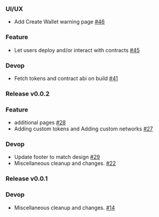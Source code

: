 ### UI/UX
- Add Create Wallet warning page [#46](https://github.com/MyEtherWallet/MyEtherWallet/pull/46)

### Feature
- Let users deploy and/or interact with contracts [#45](https://github.com/MyEtherWallet/MyEtherWallet/pull/45)

### Devop
- Fetch tokens and contract abi on build [#41](https://github.com/MyEtherWallet/MyEtherWallet/pull/41)

### Release v0.0.2
### Feature
- additional pages [#28](https://github.com/MyEtherWallet/MyEtherWallet/pull/28)
- Adding custom tokens and Adding custom networks [#27](https://github.com/MyEtherWallet/MyEtherWallet/pull/27)

### Devop
- Update footer to match design [#29](https://github.com/MyEtherWallet/MyEtherWallet/pull/29)
- Miscellaneous cleanup and changes. [#22](https://github.com/MyEtherWallet/MyEtherWallet/pull/22)

### Release v0.0.1
### Devop
- Miscellaneous cleanup and changes. [#14](https://github.com/MyEtherWallet/MyEtherWallet/pull/14)
